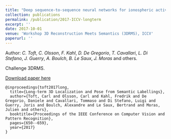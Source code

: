 ```yaml
---
title: "Deep sequence-to-sequence neural networks for ionospheric activity map prediction"
collection: publications
permalink: /publication/2017-ICCV-longterm
excerpt: ''
date: 2017-10-01
venue: 'Workshop 3D Reconstruction Meets Semantics (3DRMS), ICCV'
paperurl: ''
---
```


Author: *C. Toft*, *C. Olsson*, *F. Kahl*, *D. De Gregorio*, *T. Cavallari*, *L. Di Stefano*, *J. Guerry*, *A. Boulch*, *B. Le Saux*, *J. Moras* and others.

Challenge 3DRMS.

[Download paper here](https://aboulch.github.io/files/2017-ICCV-3DRMS-LT.pdf)

```
@inproceedings{toft2017long,
  title={Long-term 3D Localization and Pose from Semantic Labellings},
  author={Toft, Carl and Olsson, Carl and Kahl, Fredrik and De Gregorio, Daniele and Cavallari, Tommaso and Di Stefano, Luigi and Guerry, Joris and Boulch, Alexandre and Le Saux, Bertrand and Moras, Julien and others},
  booktitle={Proceedings of the IEEE Conference on Computer Vision and Pattern Recognition},
  pages={650--659},
  year={2017}
}
```

